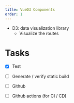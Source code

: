 ```yaml
---
title: VueD3 Components
order: 1
---
```


* D3: data visualization library
  - Visualize the routes

# Tasks

- [x] Test
- [ ] Generate / verify static build
- [ ] Github
- [ ] Github actions (for CI / CD)

